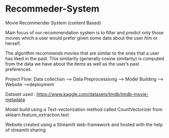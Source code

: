 # Recommeder-System
Movie Recommender System (content Based)

Main focus of our recommendation system is to filter and predict only those movies which a user would prefer given some data about the user him or herself.

The algorithm recommends movies that are similar to the ones that a user has liked in the past.
This similarity (generally cosine similarity) is computed from the data we have about the items as well as the user’s past preferences.

Project Flow:
Data collection --> Data Preprocessiong --> Model Building --> Website -->deployment

Dataset used : https://www.kaggle.com/datasets/tmdb/tmdb-movie-metadata

Model build using a Text-vectorization method called CountVectorizer from sklearn.feature_extraction.text

Website created using a Streamlit web-framework and hosted with the help of streamlit sharing




